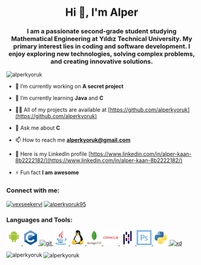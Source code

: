 <h1 align="center">Hi 👋, I'm Alper</h1>
<h3 align="center">I am a passionate second-grade student studying Mathematical Engineering at Yıldız Technical University. My primary interest lies in coding and software development. I enjoy exploring new technologies, solving complex problems, and creating innovative solutions.</h3>

<p align="left"> <img src="https://komarev.com/ghpvc/?username=alperkyoruk&label=Profile%20views&color=0e75b6&style=flat" alt="alperkyoruk" /> </p>

- 🔭 I’m currently working on **A secret project**

- 🌱 I’m currently learning **Java** and **C**

- 👨‍💻 All of my projects are available at [https://github.com/alperkyoruk](https://github.com/alperkyoruk)

- 💬 Ask me about **C**

- 📫 How to reach me **alperkyoruk@gmail.com**

- 📄 Here is my LinkedIn profile [https://www.linkedin.com/in/alper-kaan-8b2222182/](https://www.linkedin.com/in/alper-kaan-8b2222182/)

- ⚡ Fun fact **I am awesome**

<h3 align="left">Connect with me:</h3>
<p align="left">
<a href="https://twitter.com/vexseekervl" target="blank"><img align="center" src="https://raw.githubusercontent.com/rahuldkjain/github-profile-readme-generator/master/src/images/icons/Social/twitter.svg" alt="vexseekervl" height="30" width="40" /></a>
<a href="https://instagram.com/alperkyoruk95" target="blank"><img align="center" src="https://raw.githubusercontent.com/rahuldkjain/github-profile-readme-generator/master/src/images/icons/Social/instagram.svg" alt="alperkyoruk95" height="30" width="40" /></a>
</p>

<h3 align="left">Languages and Tools:</h3>
<p align="left"> <a href="https://developer.android.com" target="_blank" rel="noreferrer"> <img src="https://raw.githubusercontent.com/devicons/devicon/master/icons/android/android-original-wordmark.svg" alt="android" width="40" height="40"/> </a> <a href="https://www.cprogramming.com/" target="_blank" rel="noreferrer"> <img src="https://raw.githubusercontent.com/devicons/devicon/master/icons/c/c-original.svg" alt="c" width="40" height="40"/> </a> <a href="https://git-scm.com/" target="_blank" rel="noreferrer"> <img src="https://www.vectorlogo.zone/logos/git-scm/git-scm-icon.svg" alt="git" width="40" height="40"/> </a> <a href="https://www.java.com" target="_blank" rel="noreferrer"> <img src="https://raw.githubusercontent.com/devicons/devicon/master/icons/java/java-original.svg" alt="java" width="40" height="40"/> </a> <a href="https://www.linux.org/" target="_blank" rel="noreferrer"> <img src="https://raw.githubusercontent.com/devicons/devicon/master/icons/linux/linux-original.svg" alt="linux" width="40" height="40"/> </a> <a href="https://www.mongodb.com/" target="_blank" rel="noreferrer"> <img src="https://raw.githubusercontent.com/devicons/devicon/master/icons/mongodb/mongodb-original-wordmark.svg" alt="mongodb" width="40" height="40"/> </a> <a href="https://www.oracle.com/" target="_blank" rel="noreferrer"> <img src="https://raw.githubusercontent.com/devicons/devicon/master/icons/oracle/oracle-original.svg" alt="oracle" width="40" height="40"/> </a> <a href="https://pandas.pydata.org/" target="_blank" rel="noreferrer"> <img src="https://raw.githubusercontent.com/devicons/devicon/2ae2a900d2f041da66e950e4d48052658d850630/icons/pandas/pandas-original.svg" alt="pandas" width="40" height="40"/> </a> <a href="https://www.photoshop.com/en" target="_blank" rel="noreferrer"> <img src="https://raw.githubusercontent.com/devicons/devicon/master/icons/photoshop/photoshop-line.svg" alt="photoshop" width="40" height="40"/> </a> <a href="https://www.python.org" target="_blank" rel="noreferrer"> <img src="https://raw.githubusercontent.com/devicons/devicon/master/icons/python/python-original.svg" alt="python" width="40" height="40"/> </a> <a href="https://www.adobe.com/products/xd.html" target="_blank" rel="noreferrer"> <img src="https://cdn.worldvectorlogo.com/logos/adobe-xd.svg" alt="xd" width="40" height="40"/> </a> </p>

<p><img align="left" src="https://github-readme-stats.vercel.app/api/top-langs?username=alperkyoruk&show_icons=true&locale=en&layout=compact" alt="alperkyoruk" /></p>

<p>&nbsp;<img align="center" src="https://github-readme-stats.vercel.app/api?username=alperkyoruk&show_icons=true&locale=en" alt="alperkyoruk" /></p>

